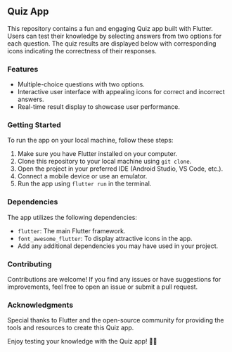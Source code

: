 ## Quiz App

This repository contains a fun and engaging Quiz app built with Flutter. Users can test their knowledge by selecting answers from two options for each question. The quiz results are displayed below with corresponding icons indicating the correctness of their responses.

### Features

- Multiple-choice questions with two options.
- Interactive user interface with appealing icons for correct and incorrect answers.
- Real-time result display to showcase user performance.

### Getting Started

To run the app on your local machine, follow these steps:

1. Make sure you have Flutter installed on your computer.
2. Clone this repository to your local machine using `git clone`.
3. Open the project in your preferred IDE (Android Studio, VS Code, etc.).
4. Connect a mobile device or use an emulator.
5. Run the app using `flutter run` in the terminal.

### Dependencies

The app utilizes the following dependencies:

- `flutter`: The main Flutter framework.
- `font_awesome_flutter`: To display attractive icons in the app.
- Add any additional dependencies you may have used in your project.

### Contributing

Contributions are welcome! If you find any issues or have suggestions for improvements, feel free to open an issue or submit a pull request.

### Acknowledgments

Special thanks to Flutter and the open-source community for providing the tools and resources to create this Quiz app.

Enjoy testing your knowledge with the Quiz app! 🧠💡
